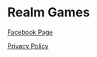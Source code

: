 # Realm Games

[Facebook Page](https://www.facebook.com/RealmGames)

[Privacy Policy](https://privacy.realmgames.com)
